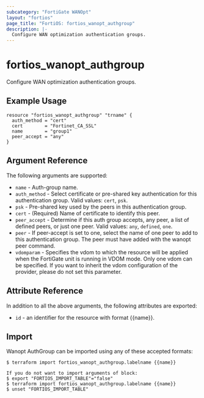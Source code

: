 ```yaml
---
subcategory: "FortiGate WANOpt"
layout: "fortios"
page_title: "FortiOS: fortios_wanopt_authgroup"
description: |-
  Configure WAN optimization authentication groups.
---
```


# fortios_wanopt_authgroup
Configure WAN optimization authentication groups.

## Example Usage

```hcl
resource "fortios_wanopt_authgroup" "trname" {
  auth_method = "cert"
  cert        = "Fortinet_CA_SSL"
  name        = "group1"
  peer_accept = "any"
}
```

## Argument Reference

The following arguments are supported:

* `name` - Auth-group name.
* `auth_method` - Select certificate or pre-shared key authentication for this authentication group. Valid values: `cert`, `psk`.
* `psk` - Pre-shared key used by the peers in this authentication group.
* `cert` - (Required) Name of certificate to identify this peer.
* `peer_accept` - Determine if this auth group accepts, any peer, a list of defined peers, or just one peer. Valid values: `any`, `defined`, `one`.
* `peer` - If peer-accept is set to one, select the name of one peer to add to this authentication group. The peer must have added with the wanopt peer command.
* `vdomparam` - Specifies the vdom to which the resource will be applied when the FortiGate unit is running in VDOM mode. Only one vdom can be specified. If you want to inherit the vdom configuration of the provider, please do not set this parameter.


## Attribute Reference

In addition to all the above arguments, the following attributes are exported:
* `id` - an identifier for the resource with format {{name}}.

## Import

Wanopt AuthGroup can be imported using any of these accepted formats:
```
$ terraform import fortios_wanopt_authgroup.labelname {{name}}

If you do not want to import arguments of block:
$ export "FORTIOS_IMPORT_TABLE"="false"
$ terraform import fortios_wanopt_authgroup.labelname {{name}}
$ unset "FORTIOS_IMPORT_TABLE"
```
